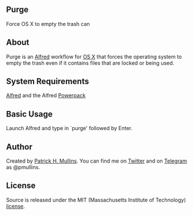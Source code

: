 ## Purge
Force OS X to empty the trash can

## About

Purge is an [Alfred](http://www.alfredapp.com/) workflow for [OS X](https://www.apple.com/osx/) that forces the operating system to empty the trash even if it contains files that are locked or being used.

## System Requirements

[Alfred](http://www.alfredapp.com/) and the Alfred [Powerpack](http://www.alfredapp.com/powerpack/)

## Basic Usage

Launch Alfred and type in `purge' followed by Enter.

## Author
Created by [Patrick H. Mullins](http://www.pmullins.net/about). You can find me on  [Twitter](https://twitter.com/phmullins) and on [Telegram](https://telegram.org/) as @pmullins.

## License
Source is released under the MIT (Massachusetts Institute of Technology) [license](license.md).